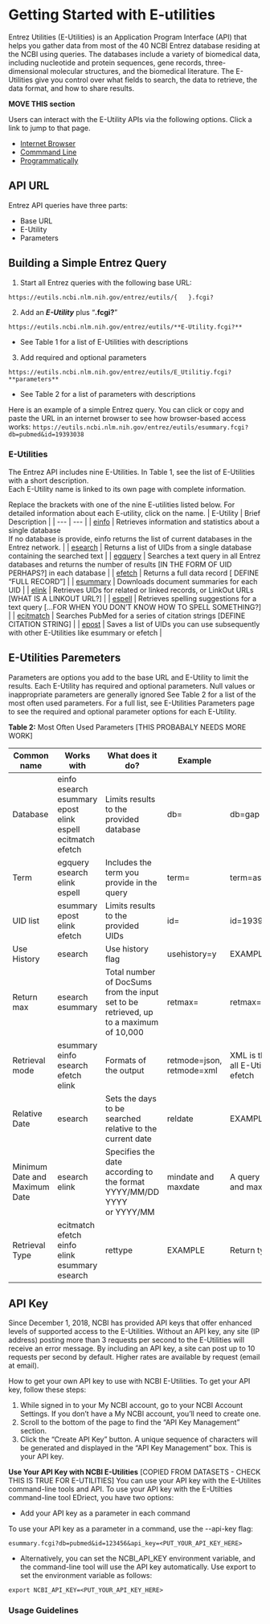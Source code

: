 # Getting Started with E-utilities

Entrez Utilities (E-Utilities) is an Application Program Interface (API) that helps you gather data from most of the 40 NCBI Entrez database residing at the NCBI using queries. The databases include a variety of biomedical data, including nucleotide and protein sequences, gene records, three-dimensional molecular structures, and the biomedical literature.  The E-Utilities give you control over what fields to search, the data to retrieve, the data format, and how to share results. 

 
**MOVE THIS section**  

Users can interact with the E-Utility APIs via the following options. Click a link to jump to that page. 
  * [Internet Browser](./access/browser.md)
  * [Commmand Line](./access/commandline.md)
  * [Programmatically](./access/programmatically.md)

## API URL

Entrez API queries have three parts:
 * Base URL
 * E-Utility
 * Parameters

## Building a Simple Entrez Query

 1. Start all Entrez queries with the following base URL:
 
```https://eutils.ncbi.nlm.nih.gov/entrez/eutils/{   }.fcgi?```

 2.	Add an _**E-Utility**_ plus “**.fcgi?**”

```https://eutils.ncbi.nlm.nih.gov/entrez/eutils/**E-Utility.fcgi?**```

  * See Table 1 for a list of E-Utilities with descriptions

 3.	Add required and optional parameters
   
```https://eutils.ncbi.nlm.nih.gov/entrez/eutils/E_Utilitiy.fcgi?**parameters**```

  * See Table 2 for a list of parameters with descriptions

Here is an example of a simple Entrez query. You can click or copy and paste the URL in an internet browser to see how browser-based access works:
```https://eutils.ncbi.nlm.nih.gov/entrez/eutils/esummary.fcgi?db=pubmed&id=19393038```

  

### E-Utilities
The Entrez API includes nine E-Utilities. In Table 1, see the list of E-Utilities with a short description.  
Each E-Utility name is linked to its own page with complete information.  

Replace the brackets with one of the nine E-utilities listed below. For detailed information about each E-utility, click on the name.
| E-Utility   | Brief Description | 
| --- | --- |
|   [einfo](./eutils/einfo.md)   |  Retrieves information and statistics about a single database <br>  If no database is provide, einfo returns the list of current databases in the Entrez network. |
|  [esearch](./eutils/esearch.md)    | Returns a list of UIDs from a single database containing the searched text    |
|  [egquery](./eutils/egquery.md)     |  Searches a text query in all Entrez databases and returns the number of results [IN THE FORM OF UID PERHAPS?]   in each database   |
|    [efetch](./eutils/efetch) | Returns a full data record  [ DEFINE “FULL RECORD”]    |
|   [esummary](./eutils/esummary.md)  	  |  Downloads document summaries for each UID   |
| [elink](./eutils/elink.md)     |  Retrieves UIDs for related or linked records, or LinkOut URLs  [WHAT IS A LINKOUT URL?]   |
| [espell](./eutils/espell.md)     |  	Retrieves spelling suggestions for a text query […FOR WHEN YOU DON’T KNOW HOW TO SPELL SOMETHING?]   |
|  [ecitmatch](./eutils/ecitmatch.md)  	  |  Searches PubMed for a series of citation strings   [DEFINE CITATION STRING]   |
|   	[epost](./eutils/epost.md)   |  Saves a list of UIDs you can use subsequently with other E-Utilities like esummary or efetch   |
   

## E-Utilities Paremeters
Parameters are options you add to the base URL and E-Utility to limit the results.  Each E-Utility has required and optional parameters. Null values or inappropriate parameters are generally ignored
See Table 2 for a list of the most often used parameters.   For a full list, see E-Utilities Parameters page to see the required and optional parameter options for each E-Utility.

**Table 2:** Most Often Used Parameters [THIS PROBABALY NEEDS MORE WORK] 

| Common name      | Works with          | What does it do?         | Example             | Notes     |
| --- | ---  | ---  | ---  | ---  |
| Database | einfo<br> esearch<br> esummary<br> epost<br> elink<br> espell<br> ecitmatch<br>efetch  | Limits results to the provided database | db=<entrez database query name>   | db=gap  |  
| Term    | egquery<br> esearch<br> elink<br> espell        | Includes the term you provide in the query     | term=<text>     | term=asthma     |
| UID list      | esummary<br>epost<br> elink<br> efetch       | Limits results to the provided UIDs    | id=<UID>     | id=19393038,30242208,29453458      |
| Use History      | esearch      | Use history flag            | usehistory=y         |    EXAMPLE                   |
| Return max      | esearch<br>esummary         | Total number of DocSums from the input set to be retrieved, up to a maximum of 10,000 | retmax=<maximum number of results you want>      | retmax=10       |
| Retrieval mode   | esummary<br> einfo<br> esearch<br> efetch<br> elink     | Formats of the output       | retmode=json, retmode=xml      | XML is the default<BR> all E-Utilities support JSON except efetch  |
| Relative Date       | esearch       | Sets the days to be searched relative to the current date   | reldate         |  EXAMPLE      |
| Minimum Date and Maximum Date | esearch<br> elink       | Specifies the date according to the format YYYY/MM/DD<br> YYYY<br> or YYYY/MM | mindate and maxdate    | A query must contain both mindate and maxdate parameters    |
| Retrieval Type     | ecitmatch<br> efetch<br> einfo<br> elink<br> esummary<br> esearch    | rettype     |   EXAMPLE   | Return types vary by E-Utility     |


## API Key

Since December 1, 2018, NCBI has provided API keys that offer enhanced levels of supported access to the E-Utilities. Without an API key, any site (IP address) posting more than 3 requests per second to the E-Utilities will receive an error message. By including an API key, a site can post up to 10 requests per second by default. Higher rates are available by request (email at email). 

How to get your own API key to use with NCBI E-Utilities.
To get your API key, follow these steps:
 1. While signed in to your My NCBI account, go to your NCBI Account Settings. If you don’t have a My NCBI account, you’ll need to create one.
 2. Scroll to the bottom of the page to find the “API Key Management” section.
 3. Click the “Create API Key” button. A unique sequence of characters will be generated and displayed in the “API Key Management” box. This is your API key.

**Use Your API Key with NCBI E-Utilities**   [COPIED FROM DATASETS - CHECK THIS IS TRUE FOR E-UTILITIES]
You can use your API key with the E-Utilites command-line tools and API. To use your API key with the E-Utilties command-line tool EDriect, you have two options:
  * Add your API key as a parameter in each command

To use your API key as a parameter in a command, use the --api-key flag:

```esummary.fcgi?db=pubmed&id=123456&api_key=<PUT_YOUR_API_KEY_HERE>```
  * Alternatively, you can set the NCBI_API_KEY environment variable, and the command-line tool will use the API key automatically. Use export to set the environment variable as follows:

```export NCBI_API_KEY=<PUT_YOUR_API_KEY_HERE>```

### Usage Guidelines


